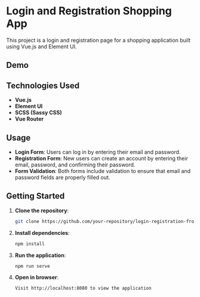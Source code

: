 # Login and Registration Shopping App

This project is a login and registration page for a shopping application built using Vue.js and Element UI.

## Demo


## Technologies Used

- **Vue.js**
- **Element UI**
- **SCSS (Sassy CSS)**
- **Vue Router**

## Usage

- **Login Form**: Users can log in by entering their email and password.
- **Registration Form**: New users can create an account by entering their email, password, and confirming their password.
- **Form Validation**: Both forms include validation to ensure that email and password fields are properly filled out.

## Getting Started

1. **Clone the repository**:
   ```bash
   git clone https://github.com/your-repository/login-registration-front-end.git
2. **Install dependencies**:
   ```bash
   npm install
3. **Run the application**:
   ```bash
   npm run serve
4. **Open in browser**:
   ```bash
   Visit http://localhost:8080 to view the application
